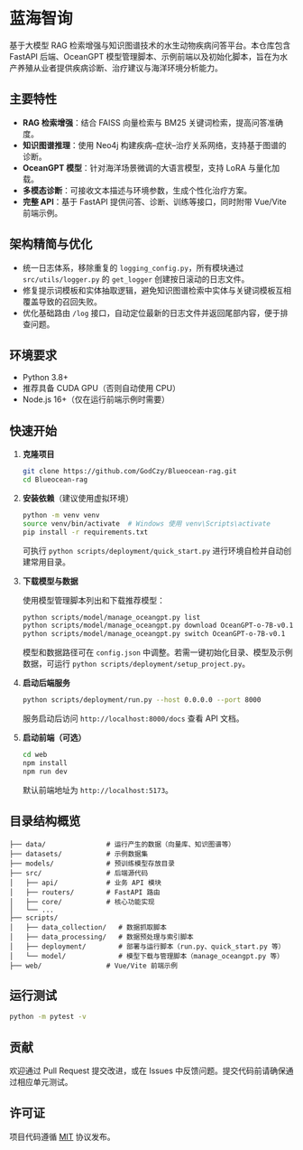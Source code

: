# 蓝海智询

基于大模型 RAG 检索增强与知识图谱技术的水生动物疾病问答平台。本仓库包含 FastAPI 后端、OceanGPT 模型管理脚本、示例前端以及初始化脚本，旨在为水产养殖从业者提供疾病诊断、治疗建议与海洋环境分析能力。

## 主要特性

- **RAG 检索增强**：结合 FAISS 向量检索与 BM25 关键词检索，提高问答准确度。
- **知识图谱推理**：使用 Neo4j 构建疾病–症状–治疗关系网络，支持基于图谱的诊断。
- **OceanGPT 模型**：针对海洋场景微调的大语言模型，支持 LoRA 与量化加载。
- **多模态诊断**：可接收文本描述与环境参数，生成个性化治疗方案。
- **完整 API**：基于 FastAPI 提供问答、诊断、训练等接口，同时附带 Vue/Vite 前端示例。

## 架构精简与优化

- 统一日志体系，移除重复的 `logging_config.py`，所有模块通过 `src/utils/logger.py` 的 `get_logger` 创建按日滚动的日志文件。
- 修复提示词模板和实体抽取逻辑，避免知识图谱检索中实体与关键词模板互相覆盖导致的召回失败。
- 优化基础路由 `/log` 接口，自动定位最新的日志文件并返回尾部内容，便于排查问题。

## 环境要求

- Python 3.8+
- 推荐具备 CUDA GPU（否则自动使用 CPU）
- Node.js 16+（仅在运行前端示例时需要）

## 快速开始

1. **克隆项目**

   ```bash
   git clone https://github.com/GodCzy/Blueocean-rag.git
   cd Blueocean-rag
   ```

2. **安装依赖**（建议使用虚拟环境）

   ```bash
   python -m venv venv
   source venv/bin/activate  # Windows 使用 venv\Scripts\activate
   pip install -r requirements.txt
   ```

   可执行 `python scripts/deployment/quick_start.py` 进行环境自检并自动创建常用目录。

3. **下载模型与数据**

   使用模型管理脚本列出和下载推荐模型：

   ```bash
   python scripts/model/manage_oceangpt.py list
   python scripts/model/manage_oceangpt.py download OceanGPT-o-7B-v0.1
   python scripts/model/manage_oceangpt.py switch OceanGPT-o-7B-v0.1
   ```

   模型和数据路径可在 `config.json` 中调整。若需一键初始化目录、模型及示例数据，可运行 `python scripts/deployment/setup_project.py`。

4. **启动后端服务**

   ```bash
   python scripts/deployment/run.py --host 0.0.0.0 --port 8000
   ```

   服务启动后访问 `http://localhost:8000/docs` 查看 API 文档。

5. **启动前端（可选）**

   ```bash
   cd web
   npm install
   npm run dev
   ```

   默认前端地址为 `http://localhost:5173`。

## 目录结构概览

```
├── data/               # 运行产生的数据（向量库、知识图谱等）
├── datasets/           # 示例数据集
├── models/             # 预训练模型存放目录
├── src/                # 后端源代码
│   ├── api/            # 业务 API 模块
│   ├── routers/        # FastAPI 路由
│   ├── core/           # 核心功能实现
│   └── ...
├── scripts/
│   ├── data_collection/   # 数据抓取脚本
│   ├── data_processing/   # 数据预处理与索引脚本
│   ├── deployment/        # 部署与运行脚本（run.py、quick_start.py 等）
│   └── model/             # 模型下载与管理脚本（manage_oceangpt.py 等）
├── web/                # Vue/Vite 前端示例
```

## 运行测试

```bash
python -m pytest -v
```

## 贡献

欢迎通过 Pull Request 提交改进，或在 Issues 中反馈问题。提交代码前请确保通过相应单元测试。

## 许可证

项目代码遵循 [MIT](LICENSE) 协议发布。
